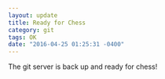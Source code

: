 ```yaml
---
layout: update
title: Ready for Chess
category: git
tags: OK
date: "2016-04-25 01:25:31 -0400"
---
```


The git server is back up and ready for chess!
